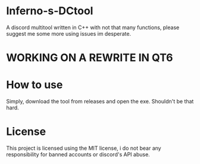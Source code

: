 # Inferno-s-DCtool
A discord multitool written in C++ with not that many functions, please suggest me some more using issues im desperate.

# WORKING ON A REWRITE IN QT6

# How to use
Simply, download the tool from releases and open the exe. Shouldn't be that hard.

# License
This project is licensed using the MIT license, i do not bear any responsibility for banned accounts or discord's API abuse.
